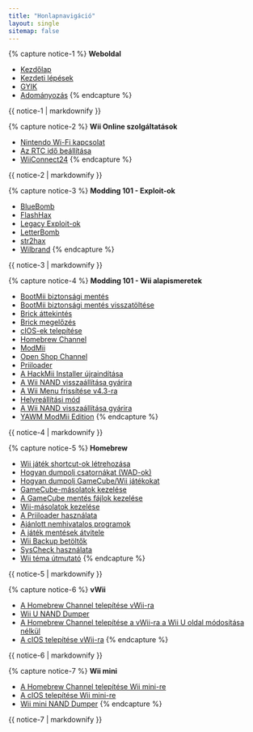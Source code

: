 ```yaml
---
title: "Honlapnavigáció"
layout: single
sitemap: false
---
```


{% capture notice-1 %}
**Weboldal**
+ [Kezdőlap](/)
+ [Kezdeti lépések](get-started)
+ [GYIK](faq)
+ [Adományozás](donations)
{% endcapture %}
<div class="notice--info">{{ notice-1 | markdownify }}</div>

{% capture notice-2 %}
**Wii Online szolgáltatások**
+ [Nintendo Wi-Fi kapcsolat](wiimmfi)
+ [Az RTC idő beállítása](wiiconnect24#updating-rtc-clock)
+ [WiiConnect24](wiiconnect24)
{% endcapture %}
<div class="notice--primary">{{ notice-2 | markdownify }}</div>

{% capture notice-3 %}
**Modding 101 - Exploit-ok**
+ [BlueBomb](bluebomb)
+ [FlashHax](flashhax)
+ [Legacy Exploit-ok](legacy-exploits)
+ [LetterBomb](letterbomb)
+ [str2hax](str2hax)
+ [Wilbrand](wilbrand)
{% endcapture %}
<div class="notice--primary">{{ notice-3 | markdownify }}</div>

{% capture notice-4 %}
**Modding 101 - Wii alapismeretek**
+ [BootMii biztonsági mentés](bootmii)
+ [BootMii biztonsági mentés visszatöltése](bootmiirecover)
+ [Brick áttekintés](bricks)
+ [Brick megelőzés](bricks#brick-prevention)
+ [cIOS-ek telepítése](cios)
+ [Homebrew Channel](hbc)
+ [ModMii](modmii)
+ [Open Shop Channel](osc)
+ [Priiloader](priiloader)
+ [A HackMii Installer újraindítása](hackmii)
+ [A Wii NAND visszaállítása gyárira](wii-factory-reset)
+ [A Wii Menu frissítése v4.3-ra](update)
+ [Helyreállítási mód](recovery-mode)
+ [A Wii NAND visszaállítása gyárira](wii-factory-reset)
+ [YAWM ModMii Edition](yawmme)
{% endcapture %}
<div class="notice--primary">{{ notice-4 | markdownify }}</div>

{% capture notice-5 %}
**Homebrew**
+ [Wii játék shortcut-ok létrehozása](wiigsc)
+ [Hogyan dumpolj csatornákat (WAD-ok)](dump-wads)
+ [Hogyan dumpolj GameCube/Wii játékokat](dump-games)
+ [GameCube-másolatok kezelése](gc-backups)
+ [A GameCube mentés fájlok kezelése](gcsaves)
+ [Wii-másolatok kezelése](wii-backups)
+ [A Priiloader használata](priiloader-usage)
+ [Ajánlott nemhivatalos programok](recommended-homebrew)
+ [A játék mentések átvitele](transfer-saves)
+ [Wii Backup betöltők](wii-loaders)
+ [SysCheck használata](syscheck)
+ [Wii téma útmutató](themes)
{% endcapture %}
<div class="notice--primary">{{ notice-5 | markdownify }}</div>

{% capture notice-6 %}
**vWii**
+ [A Homebrew Channel telepítése vWii-ra](vwii-homebrew-channel)
+ [Wii U NAND Dumper](wiiu-nand-dumper)
+ [A Homebrew Channel telepítése a vWii-ra a Wii U oldal módosítása nélkül](vwii-homebrew-channel-no-wiiu-mods)
+ [A cIOS telepítése vWii-ra](cios-vwii)
{% endcapture %}
<div class="notice--primary">{{ notice-6 | markdownify }}</div>

{% capture notice-7 %}
**Wii mini**
+ [A Homebrew Channel telepítése Wii mini-re](hbc-mini)
+ [A cIOS telepítése Wii mini-re](cios-mini)
+ [Wii mini NAND Dumper](wnd-mini)
{% endcapture %}
<div class="notice--primary">{{ notice-7 | markdownify }}</div>
